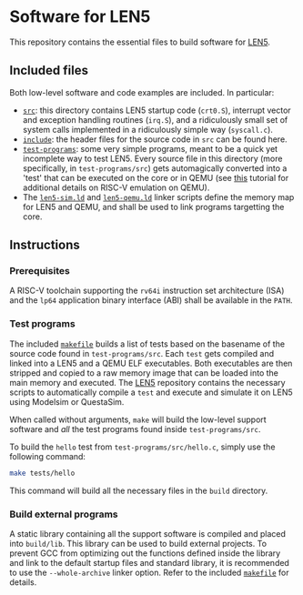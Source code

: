 Software for LEN5
=================
This repository contains the essential files to build software for [LEN5](https://git.vlsilab.polito.it/risc-v/len5/len5-core-active).

## Included files
Both low-level software and code examples are included. In particular:
- [`src`](./src/): this directory contains LEN5 startup code (`crt0.S`), interrupt vector and exception handling routines (`irq.S`), and a ridiculously small set of system calls implemented in a ridiculously simple way (`syscall.c`).
- [`include`](./include/): the header files for the source code in `src` can be found here.
- [`test-programs`](./test-programs/): some very simple programs, meant to be a quick yet incomplete way to test LEN5. Every source file in this directory (more specifically, in `test-programs/src`) gets automagically converted into a 'test' that can be executed on the core or in QEMU (see [this](https://git.vlsilab.polito.it/risc-v/riscv-qemu-tutorial) tutorial for additional details on RISC-V emulation on QEMU).
- The [`len5-sim.ld`](len5-sim.ld) and [`len5-qemu.ld`](len5-qemu.ld) linker scripts define the memory map for LEN5 and QEMU, and shall be used to link programs targetting the core.

## Instructions

### Prerequisites
A RISC-V toolchain supporting the `rv64i` instruction set architecture (ISA) and the `lp64` application binary interface (ABI) shall be available in the `PATH`.

### Test programs
The included [`makefile`](makefile) builds a list of tests based on the basename of the source code found in `test-programs/src`. Each `test` gets compiled and linked into a LEN5 and a QEMU ELF executables. Both executables are then stripped and copied to a raw memory image that can be loaded into the main memory and executed. The [LEN5](https://git.vlsilab.polito.it/risc-v/len5/len5-core-active) repository contains the necessary scripts to automatically compile a `test` and execute and simulate it on LEN5 using Modelsim or QuestaSim. 

When called without arguments, `make` will build the low-level support software and _all_ the test programs found inside `test-programs/src`.

To build the `hello` test from `test-programs/src/hello.c`, simply use the following command:
```bash
make tests/hello
```
This command will build all the necessary files in the `build` directory.

### Build external programs
A static library containing all the support software is compiled and placed into `build/lib`. This library can be used to build external projects. To prevent GCC from optimizing out the functions defined inside the library and link to the default startup files and standard library, it is recommended to use the `--whole-archive` linker option. Refer to the included [`makefile`](makefile) for details.